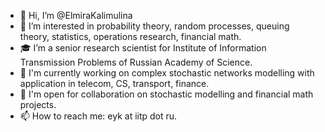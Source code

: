 - 👋 Hi, I’m @ElmiraKalimulina
- 👀 I’m interested in probability theory, random processes, queuing theory, statistics, operations research, financial math.
- 🎓 I’m a senior research scientist for Institute of Information Transmission Problems of Russian Academy of Science.
- 📝 I'm currently working on complex stochastic networks modelling with application in telecom, CS, transport, finance.
- 💞️ I'm open for collaboration on stochastic modelling and financial math projects.
- 📫 How to reach me: eyk at iitp dot ru.

<!---
ElmiraKalimulina/ElmiraKalimulina is a ✨ special ✨ repository because its `README.md` (this file) appears on your GitHub profile.
You can click the Preview link to take a look at your changes.
--->
